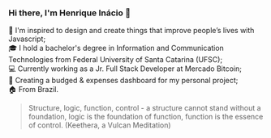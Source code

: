 ### Hi there, I'm Henrique Inácio 🖖

🚀 I'm inspired to design and create things that improve people’s lives with Javascript;\
🎓 I hold a bachelor's degree in Information and Communication Technologies from Federal University of Santa Catarina (UFSC);\
💻 Currently working as a Jr. Full Stack Developer at Mercado Bitcoin;\
🌱 Creating a budged & expenses dashboard for my personal project;\
🏠 From Brazil.

> Structure, logic, function, control - a structure cannot stand without a foundation, logic is the foundation of function, function is the essence of control. (Keethera, a Vulcan Meditation)

